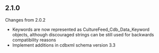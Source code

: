 ## 2.1.0

Changes from 2.0.2

- Keywords are now represented as CultureFeed_Cdb_Data_Keyword objects, although
  discouraged strings can be still used for backwards compatibility reasons
- Implement additions in cdbxml schema version 3.3
